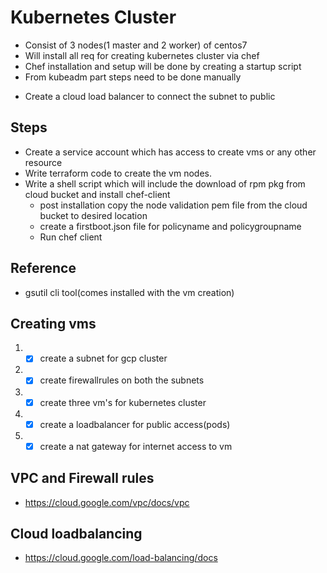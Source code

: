 # Kubernetes Cluster

- Consist of 3 nodes(1 master and 2 worker) of centos7
- Will install all req for creating kubernetes cluster via chef
- Chef installation and setup will be done by creating a startup script
- From kubeadm part steps need to be done manually
<!-- - create a vnc server so that a centos vm with GUI can be used: https://medium.com/@piyushraj246800/your-guide-to-vnc-server-on-gcp-ed8255c81b43  -->
- Create a cloud load balancer to connect the subnet to public

## Steps
- Create a service account which has access to create vms or any other resource
- Write terraform code to create the vm nodes.
- Write a shell script which will include the download of rpm pkg from cloud bucket and install chef-client
  - post installation copy the node validation pem file from the cloud bucket to desired location
  - create a firstboot.json file for policyname and policygroupname
  - Run chef client

## Reference
- gsutil cli tool(comes installed with the vm creation)

## Creating vms
<!-- 1. Create a custom vpc network. -->
1. - [x] create a subnet for gcp cluster
2. - [x] create firewallrules on both the subnets
3. - [x] create three vm's for kubernetes cluster
4. - [x] create a loadbalancer for public access(pods)
5. - [x] create a nat gateway for internet access to vm

## VPC and Firewall rules
- https://cloud.google.com/vpc/docs/vpc

## Cloud loadbalancing
- https://cloud.google.com/load-balancing/docs